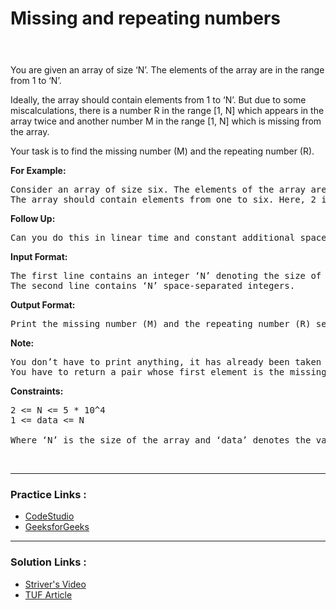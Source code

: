 
<!-- Heading -->
<h1> Missing and repeating numbers
 </h1>


<p style="color : rgba(255, 255, 255, 0.65);padding-bottom: 0.25rem; padding-top: 0.25rem;    padding-left: 0.625rem; padding-right: 0.625rem; display:inline; font-size: 1.25rem">Medium</p>

<br>

<!-- Problem Statement -->
You are given an array of size ‘N’. The elements of the array are in the range from 1 to ‘N’.

Ideally, the array should contain elements from 1 to ‘N’. But due to some miscalculations, there is a number R in the range [1, N] which appears in the array twice and another number M in the range [1, N] which is missing from the array.

Your task is to find the missing number (M) and the repeating number (R).



<strong>For Example:</strong>
<pre>Consider an array of size six. The elements of the array are { 6, 4, 3, 5, 5, 1 }. 
The array should contain elements from one to six. Here, 2 is not present and 5 is occurring twice. Thus, 2 is the missing number (M) and 5 is the repeating number (R).</pre>


<strong>Follow Up:</strong>
<pre>Can you do this in linear time and constant additional space? </pre>


<strong>Input Format:</strong>
<pre>The first line contains an integer ‘N’ denoting the size of the array.
The second line contains ‘N’ space-separated integers.</pre>


<strong>Output Format:</strong>
<pre>Print the missing number (M) and the repeating number (R) separated by a single space. </pre>


<strong>Note:</strong>
<pre>You don’t have to print anything, it has already been taken care of. Just implement the function. 
You have to return a pair whose first element is the missing number ‘M’ and the second element is the repeating number ‘R’. </pre>


<strong>Constraints:</strong>
<pre>
2 <= N <= 5 * 10^4
1 <= data <= N

Where ‘N’ is the size of the array and ‘data’ denotes the value of the elements of the array. </pre>


<!-- line break -->
<p>&nbsp</p>


<!-- horizontal rule -->
<hr>


<!-- Practice Link -->
<h3> Practice Links : </h3>

- [CodeStudio](https://www.codingninjas.com/codestudio/problems/873366)
- [GeeksforGeeks](https://practice.geeksforgeeks.org/problems/find-missing-and-repeating2512/1?utm_source=gfg&utm_medium=article&utm_campaign=bottom_sticky_on_article)

<hr>

<!-- Resources -->
<h3> Solution Links : </h3>

- [Striver's Video](https://www.codingninjas.com/codestudio/problems/873366)
- [TUF Article](https://takeuforward.org/data-structure/find-the-repeating-and-missing-numbers/)